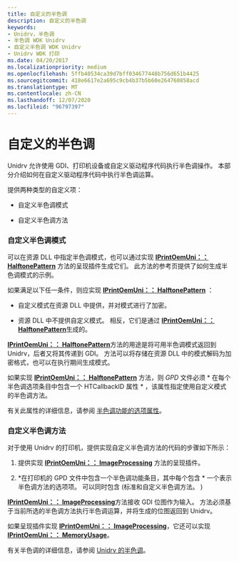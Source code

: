 ```yaml
---
title: 自定义的半色调
description: 自定义的半色调
keywords:
- Unidrv，半色调
- 半色调 WDK Unidrv
- 自定义半色调 WDK Unidrv
- Unidrv WDK 打印
ms.date: 04/20/2017
ms.localizationpriority: medium
ms.openlocfilehash: 5ffb40534ca39d7bff034677448b756d651b4425
ms.sourcegitcommit: 418e6617e2a695c9cb4b37b5b60e264760858acd
ms.translationtype: MT
ms.contentlocale: zh-CN
ms.lasthandoff: 12/07/2020
ms.locfileid: "96797397"
---
```

# <a name="customized-halftoning"></a>自定义的半色调





Unidrv 允许使用 GDI、打印机设备或自定义驱动程序代码执行半色调操作。 本部分介绍如何在自定义驱动程序代码中执行半色调运算。

提供两种类型的自定义项：

-   自定义半色调模式

-   自定义半色调方法

### <a name="customized-halftone-patterns"></a><a href="" id="ddk-customized-halftone-patterns-gg"></a>自定义半色调模式

可以在资源 DLL 中指定半色调模式，也可以通过实现 [**IPrintOemUni：： HalftonePattern**](/windows-hardware/drivers/ddi/prcomoem/nf-prcomoem-iprintoemuni-halftonepattern) 方法的呈现插件生成它们。 此方法的参考页提供了如何生成半色调模式的示例。

如果满足以下任一条件，则应实现 [**IPrintOemUni：： HalftonePattern**](/windows-hardware/drivers/ddi/prcomoem/nf-prcomoem-iprintoemuni-halftonepattern) ：

-   自定义模式在资源 DLL 中提供，并对模式进行了加密。

-   资源 DLL 中不提供自定义模式。 相反，它们是通过 [**IPrintOemUni：： HalftonePattern**](/windows-hardware/drivers/ddi/prcomoem/nf-prcomoem-iprintoemuni-halftonepattern)生成的。

[**IPrintOemUni：： HalftonePattern**](/windows-hardware/drivers/ddi/prcomoem/nf-prcomoem-iprintoemuni-halftonepattern)方法的用途是将可用半色调模式返回到 Unidrv，后者又将其传递到 GDI。 方法可以将存储在资源 DLL 中的模式解码为加密格式，也可以在执行期间生成模式。

如果实现 [**IPrintOemUni：： HalftonePattern**](/windows-hardware/drivers/ddi/prcomoem/nf-prcomoem-iprintoemuni-halftonepattern) 方法，则 *GPD* 文件必须 \* 在每个半色调选项条目中包含一个 HTCallbackID 属性 \* ，该属性指定使用自定义模式的半色调方法。

有关此属性的详细信息，请参阅 [半色调功能的选项属性](option-attributes-for-the-halftone-feature.md)。

### <a name="customized-halftoning-methods"></a><a href="" id="ddk-customized-halftoning-methods-gg"></a>自定义半色调方法

对于使用 Unidrv 的打印机，提供实现自定义半色调方法的代码的步骤如下所示：

1.  提供实现 [**IPrintOemUni：： ImageProcessing**](/windows-hardware/drivers/ddi/prcomoem/nf-prcomoem-iprintoemuni-imageprocessing) 方法的呈现插件。

2.  \*在打印机的 GPD 文件中包含一个半色调功能条目，其中每个包含 \* 一个表示半色调方法的选项项。 可以同时包含 (标准和自定义半色调方法。 ) 

[**IPrintOemUni：： ImageProcessing**](/windows-hardware/drivers/ddi/prcomoem/nf-prcomoem-iprintoemuni-imageprocessing)方法接收 GDI 位图作为输入。 方法必须基于当前所选的半色调方法执行半色调运算，并将生成的位图返回到 Unidrv。

如果呈现插件实现 [**IPrintOemUni：： ImageProcessing**](/windows-hardware/drivers/ddi/prcomoem/nf-prcomoem-iprintoemuni-imageprocessing)，它还可以实现 [**IPrintOemUni：： MemoryUsage**](/windows-hardware/drivers/ddi/prcomoem/nf-prcomoem-iprintoemuni-memoryusage)。

有关半色调的详细信息，请参阅 [Unidrv 的半色调](halftoning-with-unidrv.md)。

